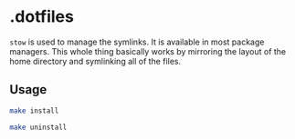 # .dotfiles

`stow` is used to manage the symlinks. It is available in most package managers.
This whole thing basically works by mirroring the layout of the home directory and symlinking all of the files.

## Usage

```sh
make install
```

```sh
make uninstall
```

